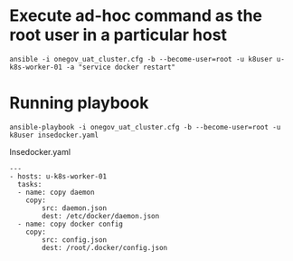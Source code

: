 # Execute ad-hoc command as the root user in a particular host

```
ansible -i onegov_uat_cluster.cfg -b --become-user=root -u k8user u-k8s-worker-01 -a "service docker restart"
```

# Running playbook 
```
ansible-playbook -i onegov_uat_cluster.cfg -b --become-user=root -u k8user insedocker.yaml
```

Insedocker.yaml
```
---
- hosts: u-k8s-worker-01
  tasks:
  - name: copy daemon
    copy:
        src: daemon.json
        dest: /etc/docker/daemon.json
  - name: copy docker config
    copy:
        src: config.json
        dest: /root/.docker/config.json

```
